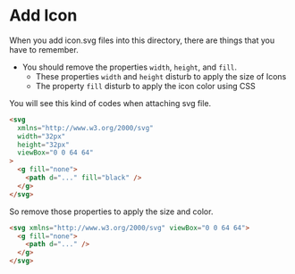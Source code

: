 # Add Icon

When you add icon.svg files into this directory, there are things that you have to remember.

- You should remove the properties `width`, `height`, and `fill`.
  - These properties `width` and `height` disturb to apply the size of Icons
  - The property `fill` disturb to apply the icon color using CSS

You will see this kind of codes when attaching svg file.

```html
<svg
  xmlns="http://www.w3.org/2000/svg"
  width="32px"
  height="32px"
  viewBox="0 0 64 64"
>
  <g fill="none">
    <path d="..." fill="black" />
  </g>
</svg>
```

So remove those properties to apply the size and color.

```html
<svg xmlns="http://www.w3.org/2000/svg" viewBox="0 0 64 64">
  <g fill="none">
    <path d="..." />
  </g>
</svg>
```
